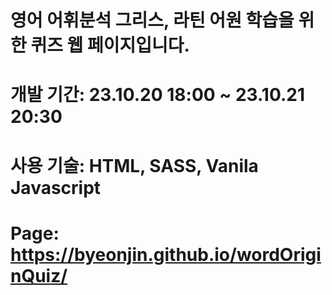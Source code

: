 # 영어 어휘분석 그리스, 라틴 어원 학습을 위한 퀴즈 웹 페이지입니다.

# 개발 기간: 23.10.20 18:00 ~ 23.10.21 20:30

# 사용 기술: HTML, SASS, Vanila Javascript

# Page: https://byeonjin.github.io/wordOriginQuiz/
